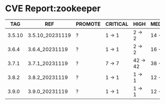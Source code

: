 # CVE Report:zookeeper
|  TAG   |       REF       | PROMOTE | CRITICAL |   HIGH   |  MEDIUM  |   LOW    | UNKNOWN |
|--------|-----------------|---------|----------|----------|----------|----------|---------|
| 3.5.10 | 3.5.10_20231119 | ?       | 1 -> 1   | 2 -> 2   | 14 -> 13 | 43 -> 40 | 0 -> 0  |
| 3.6.4  | 3.6.4_20231119  | ?       | 1 -> 1   | 2 -> 2   | 16 -> 15 | 42 -> 39 | 0 -> 0  |
| 3.7.1  | 3.7.1_20231119  | ?       | 7 -> 7   | 42 -> 42 | 38 -> 38 | 92 -> 92 | 1 -> 1  |
| 3.8.2  | 3.8.2_20231119  | ?       | 1 -> 1   | 1 -> 1   | 12 -> 11 | 41 -> 38 | 0 -> 0  |
| 3.9.0  | 3.9.0_20231119  | ?       | 1 -> 1   | 1 -> 1   | 12 -> 11 | 41 -> 38 | 0 -> 0  |
